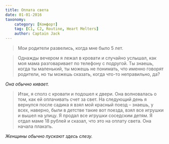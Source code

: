 ```yaml
---
title: Оплата света
date: 01-01-2016
taxonomy:
    category: [Комфорт]
	tag: [C1, C2, Routine, Heart Melters]
	author: Captain Jack
---
```


> Мои родители развелись, когда мне было 5 лет.

> Однажды вечером я лежал в кровати и случайно услышал, как моя мама разговаривает по телефону с подругой. Ты знаешь, когда ты маленький, ты можешь не понимать, что именно говорят родители, но ты можешь сказать, когда что-то неправильно, да?

*Она обычно кивает.*

> Итак, я сполз с кровати и подошел к двери. Она волновалась о том, как ей оплачивать счет за свет. На следующий день я вернулся после садика я взял мой красный поезд – знаешь, у всех, наверно, были в детстве такие вот поезда, взял все игрушки и вышел на улицу. Я продал все игрушки соседским детям. Я отдал маме 18 рублей и сказал, что это на оплату света. Она начала плакать.

*Женщины обычно пускают здесь слезу.*
